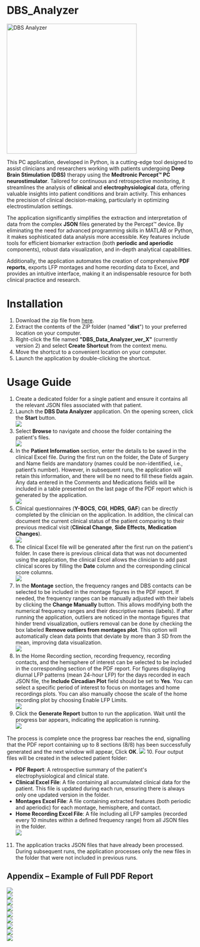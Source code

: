 # DBS_Analyzer
<img src="readme_files/Aspose.Words.946d90c2-b665-4600-b5cf-e80b55be26c8.001.jpg" alt="DBS Analyzer" width="350" height="350">

This PC application, developed in Python, is a cutting-edge tool designed to assist clinicians and researchers working with patients undergoing **Deep Brain Stimulation (DBS)** therapy using the **Medtronic Percept™ PC neurostimulator**. Tailored for continuous and retrospective monitoring, it streamlines the analysis of **clinical** and **electrophysiological** data, offering valuable insights into patient conditions and brain activity. This enhances the precision of clinical decision-making, particularly in optimizing electrostimulation settings.

The application significantly simplifies the extraction and interpretation of data from the complex **JSON** files generated by the Percept™ device. By eliminating the need for advanced programming skills in MATLAB or Python, it makes sophisticated data analysis more accessible. Key features include tools for efficient biomarker extraction (both **periodic and aperiodic** components), robust data visualization, and in-depth analytical capabilities. 

Additionally, the application automates the creation of comprehensive **PDF reports**, exports LFP montages and home recording data to Excel, and provides an intuitive interface, making it an indispensable resource for both clinical practice and research.





# Installation
1. Download the zip file from [here](https://drive.google.com/file/d/1u0fwb8m4guAEwfSod4SIQ9pQGDZl-Qb1/view?usp=drive_link).
2. Extract the contents of the ZIP folder (named "**dist**") to your preferred location on your computer.  
3. Right-click the file named **"DBS_Data_Analyzer_ver_X"** (currently version 2) and select **Create Shortcut** from the context menu.  
4. Move the shortcut to a convenient location on your computer.  
5. Launch the application by double-clicking the shortcut.  

# Usage Guide
1. Create a dedicated folder for a single patient and ensure it contains all the relevant JSON files associated with that patient.  
2. Launch the **DBS Data Analyzer** application. On the opening screen, click the **Start** button.  
   ![](readme_files/Aspose.Words.946d90c2-b665-4600-b5cf-e80b55be26c8.002.png)
3. Select **Browse** to navigate and choose the folder containing the patient's files.  
   ![](readme_files/image_7.jpeg)
4. In the **Patient Information** section, enter the details to be saved in the clinical Excel file. During the first run on the folder, the Date of Surgery and Name fields are mandatory (names could be non-identified, i.e., patient’s number). However, in subsequent runs, the application will retain this information, and there will be no need to fill these fields again. Any data entered in the Comments and Medications fields will be included in a table presented on the last page of the PDF report which is generated by the application.  
   ![](readme_files/image_5.jpeg)
5. Clinical questionnaires (**Y-BOCS**, **CGI**, **HDRS**, **GAF**) can be directly completed by the clinician on the application. In addition, the clinical can document the current clinical status of the patient comparing to their previous medical visit (**Clinical Change**, **Side Effects**, **Medication Changes**).  
   ![](readme_files/image_3.jpeg)
6. The clinical Excel file will be generated after the first run on the patient's folder. In case there is previous clinical data that was not documented using the application, the clinical Excel allows the clinician to add past clinical scores by filling the **Date** column and the corresponding clinical score columns.  
   ![](readme_files/Aspose.Words.946d90c2-b665-4600-b5cf-e80b55be26c8.010.jpg)
7. In the **Montage** section, the frequency ranges and DBS contacts can be selected to be included in the montage figures in the PDF report. If needed, the frequency ranges can be manually adjusted with their labels by clicking the **Change Manually** button. This allows modifying both the numerical frequency ranges and their descriptive names (labels). If after running the application, outliers are noticed in the montage figures that hinder trend visualization, outliers removal can be done by checking the box labeled **Remove outliers from montages plot**. This option will automatically clean data points that deviate by more than 3 SD from the mean, improving data visualization.  
   ![](readme_files/image_2.jpeg)
8. In the Home Recording section, recording frequency, recording contacts, and the hemisphere of interest can be selected to be included in the corresponding section of the PDF report. For figures displaying diurnal LFP patterns (mean 24-hour LFP) for the days recorded in each JSON file, the **Include Circadian Plot** field should be set to **Yes**. You can select a specific period of interest to focus on montages and home recordings plots.  You can also manually choose the scale of the home recording plot by choosing Enable LFP Limits.  
   ![](readme_files/image_1.jpeg)
9. Click the **Generate Report** button to run the application. Wait until the progress bar appears, indicating the application is running.  
   ![](readme_files/image_8.jpeg)  

The process is complete once the progress bar reaches the end, signalling that the PDF report containing up to 8 sections (8/8) has been successfully generated and the next window will appear, Click **OK**.
   ![](readme_files/image_6.jpeg) 
10. Four output files will be created in the selected patient folder:  
   - **PDF Report**: A retrospective summary of the patient's electrophysiological and clinical state.  
   - **Clinical Excel File**: A file containing all accumulated clinical data for the patient. This file is updated during each run, ensuring there is always only one updated version in the folder.  
   - **Montages Excel File**: A file containing extracted features (both periodic and aperiodic) for each montage, hemisphere, and contact.  
   - **Home Recording Excel File**: A file including all LFP samples (recorded every 10 minutes within a defined frequency range) from all JSON files in the folder.  
   ![](readme_files/Aspose.Words.946d90c2-b665-4600-b5cf-e80b55be26c8.009.jpg)

11. The application tracks JSON files that have already been processed. During subsequent runs, the application processes only the new files in the folder that were not included in previous runs.  

## Appendix – Example of Full PDF Report  
![](readme_files/Aspose.Words.946d90c2-b665-4600-b5cf-e80b55be26c8.011.png)  
![](readme_files/Aspose.Words.946d90c2-b665-4600-b5cf-e80b55be26c8.012.png)  
![](readme_files/Aspose.Words.946d90c2-b665-4600-b5cf-e80b55be26c8.013.png)  
![](readme_files/Aspose.Words.946d90c2-b665-4600-b5cf-e80b55be26c8.014.png)  
![](readme_files/Aspose.Words.946d90c2-b665-4600-b5cf-e80b55be26c8.015.png)  
![](readme_files/Aspose.Words.946d90c2-b665-4600-b5cf-e80b55be26c8.016.png)  
![](readme_files/Aspose.Words.946d90c2-b665-4600-b5cf-e80b55be26c8.017.png)  
![](readme_files/image_4.jpeg)  
![](readme_files/Aspose.Words.946d90c2-b665-4600-b5cf-e80b55be26c8.019.png)
